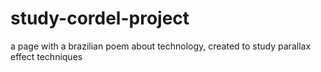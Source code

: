 # study-cordel-project
  a page with a brazilian poem about technology, created to study parallax effect techniques
